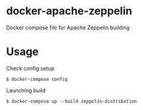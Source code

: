 # docker-apache-zeppelin
Docker compose file for Apache Zeppelin building

# Usage

Check config setup

```$ docker-compose config```

Launching build

```$ docker-compose up --build zeppelin-distribution```
